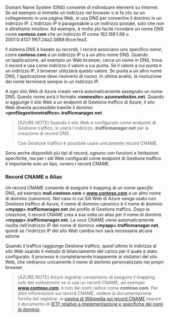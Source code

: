 ﻿Domain Name System (DNS) consente di individuare elementi su Internet. Se ad esempio si immette un indirizzo nel browser o si fa clic su un collegamento in una pagina Web, si usa DNS per convertire il dominio in un indirizzo IP. L'indirizzo IP è paragonabile a un indirizzo postale, solo che non è altrettanto intuitivo. Ad esempio, è molto più facile ricordare un nome DNS come **contoso.com** che un indirizzo IP come 192.168.1.88 o 2001:0:4137:1f67:24a2:3888:9cce:fea3.

Il sistema DNS è basato su *records*. I record associano uno specifico  *name*, come **contoso.com** a un indirizzo IP o a un altro nome DNS. Quando un'applicazione, ad esempio un Web browser, cerca un nome in DNS, trova il record e usa come indirizzo il valore a cui punta. Se il valore a cui punta è un indirizzo IP, il browser utilizzerà questo valore. Se punta a un altro nome DNS, l'applicazione deve risolverlo di nuovo. In ultima analisi, la risoluzione del nome terminerà sempre in un indirizzo IP.

A ogni sito Web di Azure creato verrà automaticamente assegnato un nome DNS. Questo nome avrà il formato **&lt;nomesito&gt;.azurewebsites.net**. Quando si aggiunge il sito Web a un endpoint di Gestione traffico di Azure, il sito Web diventa accessibile tramite il dominio **&lt;profilogestionetraffico&gt;.trafficmanager.net**.

> [AZURE.NOTE] Quando il sito Web è configurato come endpoint di Gestione traffico, si userà l'indirizzo **.trafficmanager.net** per la creazione di record DNS.

> Con Gestione traffico è possibile usare unicamente record CNAME.

Sono anche disponibili più tipi di record, ognuno con funzioni e limitazioni specifiche, ma per i siti Web configurati come endpoint di Gestione traffico è importante solo un tipo, ovvero i record *CNAME*.

### Record CNAME o Alias

Un record CNAME consente di eseguire il mapping di un nome *specific* DNS, ad esempio **mail.contoso.com** o **www.contoso.com** a un altro nome di dominio (canonico). Nel caso in cui Siti Web di Azure venga usato con Gestione traffico di Azure, il nome di dominio canonico è il nome di dominio **&lt;myapp>.trafficmanager.net** del profilo di Gestione traffico. Dopo la creazione, il record CNAME crea a sua volta un alias per il nome di dominio **&lt;myapp>.trafficmanager.net**. La voce CNAME viene automaticamente risolta nell'indirizzo IP del nome di dominio **&lt;myapp>.trafficmanager.net**, quindi se l'indirizzo IP del sito Web cambia non sarà necessaria alcuna azione.

Quando il traffico raggiunge Gestione traffico, quest'ultimo lo indirizza al sito Web usando il metodo di bilanciamento del carico per il quale è stato configurato. Il processo è completamente trasparente ai visitatori del sito Web, che vedranno unicamente il nome di dominio personalizzato nei propri browser.

> [AZURE.NOTE] Alcuni registrar consentono di eseguire il mapping solo dei sottodomini se si usa un record CNAME, ad esempio **www.contoso.com**, e non dei nomi radice come **contoso.com**. Per altre informazioni sui record CNAME, vedere la documentazione fornita dal registrar, la <a href="http://en.wikipedia.org/wiki/CNAME_record">pagina di Wikipedia sui record CNAME</a> oppure il documento di <a href="http://tools.ietf.org/html/rfc1035">IETF relativo a implementazione e specifiche dei nomi di dominio</a>.

<!--HONumber=52-->
